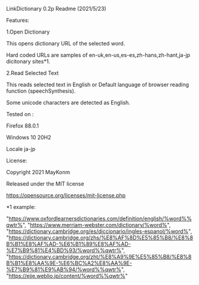 LinkDictionary 0.2p Readme  (2021/5/23)

Features:

1.Open Dictionary

 This opens dictionary URL of the selected word.
 
 Hard coded URLs are samples of en-uk,en-us,es-es,zh-hans,zh-hant,ja-jp dicitonary sites*1.

2.Read Selected Text

  This reads selected text in English or Default language of browser reading function (speechSynthesis).
  
  Some unicode characters are detected as English.


Tested on :

 Firefox 88.0.1
 
 Windows 10 20H2
 
 Locale ja-jp


License:

Copyright 2021 MayKonm

Released under the MIT license

https://opensource.org/licenses/mit-license.php




*1 example:

  "https://www.oxfordlearnersdictionaries.com/definition/english/%word%%qwtr%",
  "https://www.merriam-webster.com/dictionary/%word%",
  "https://dictionary.cambridge.org/es/diccionario/ingles-espanol/%word%",
  "https://dictionary.cambridge.org/zhs/%E8%AF%8D%E5%85%B8/%E8%8B%B1%E8%AF%AD-%E6%B1%89%E8%AF%AD-%E7%B9%81%E4%BD%93/%word%%qwtr%",
  "https://dictionary.cambridge.org/zht/%E8%A9%9E%E5%85%B8/%E8%8B%B1%E8%AA%9E-%E6%BC%A2%E8%AA%9E-%E7%B9%81%E9%AB%94/%word%%qwtr%",
  "https://ejje.weblio.jp/content/%word%%qwtr%"
